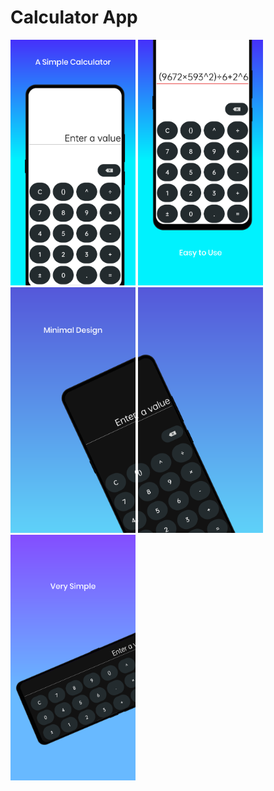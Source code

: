 # Calculator App
 
 <p float="left">
  <img src="/pics/tia4377079024440446316.png" width="200" />
  <img src="/pics/tia229607692772138740.png" width="200" /> 
  <img src="/pics/tia731838665414005833.png" width="200" />
  <img src="/pics/tia6033623814991627674.png" width="200" />
  <img src="/pics/tia6858211480890901094.png" width="200" />

</p>
